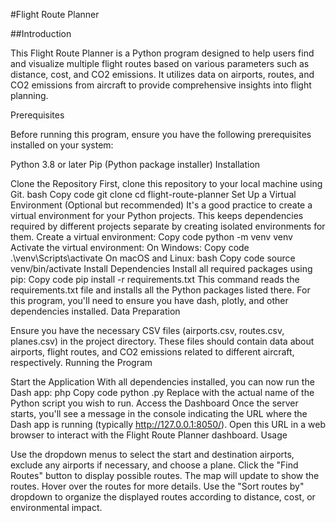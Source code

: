 #Flight Route Planner

##Introduction

This Flight Route Planner is a Python program designed to help users find and visualize multiple flight routes based on various parameters such as distance, cost, and CO2 emissions. It utilizes data on airports, routes, and CO2 emissions from aircraft to provide comprehensive insights into flight planning.

Prerequisites

Before running this program, ensure you have the following prerequisites installed on your system:

Python 3.8 or later
Pip (Python package installer)
Installation

Clone the Repository
First, clone this repository to your local machine using Git.
bash
Copy code
git clone <repository-url>
cd flight-route-planner
Set Up a Virtual Environment (Optional but recommended)
It's a good practice to create a virtual environment for your Python projects. This keeps dependencies required by different projects separate by creating isolated environments for them.
Create a virtual environment:
Copy code
python -m venv venv
Activate the virtual environment:
On Windows:
Copy code
.\venv\Scripts\activate
On macOS and Linux:
bash
Copy code
source venv/bin/activate
Install Dependencies
Install all required packages using pip:
Copy code
pip install -r requirements.txt
This command reads the requirements.txt file and installs all the Python packages listed there. For this program, you'll need to ensure you have dash, plotly, and other dependencies installed.
Data Preparation

Ensure you have the necessary CSV files (airports.csv, routes.csv, planes.csv) in the project directory. These files should contain data about airports, flight routes, and CO2 emissions related to different aircraft, respectively.
Running the Program

Start the Application
With all dependencies installed, you can now run the Dash app:
php
Copy code
python <name-of-the-python-file>.py
Replace <name-of-the-python-file> with the actual name of the Python script you wish to run.
Access the Dashboard
Once the server starts, you'll see a message in the console indicating the URL where the Dash app is running (typically http://127.0.0.1:8050/). Open this URL in a web browser to interact with the Flight Route Planner dashboard.
Usage

Use the dropdown menus to select the start and destination airports, exclude any airports if necessary, and choose a plane.
Click the "Find Routes" button to display possible routes.
The map will update to show the routes. Hover over the routes for more details.
Use the "Sort routes by" dropdown to organize the displayed routes according to distance, cost, or environmental impact.
